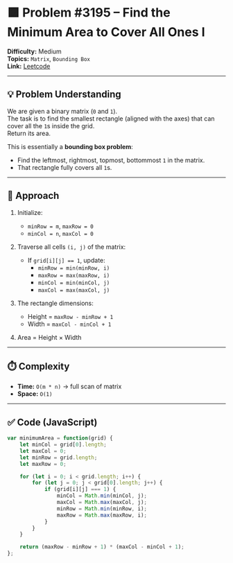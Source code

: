 # 🟪 Problem #3195 – Find the Minimum Area to Cover All Ones I  

**Difficulty:** Medium  
**Topics:** `Matrix`, `Bounding Box`  
**Link:** [Leetcode](https://leetcode.com/problems/find-the-minimum-area-to-cover-all-ones-i/description/)  

---

## 💡 Problem Understanding  

We are given a binary matrix (`0` and `1`).  
The task is to find the smallest rectangle (aligned with the axes) that can cover all the `1`s inside the grid.  
Return its area.  

This is essentially a **bounding box problem**:  
- Find the leftmost, rightmost, topmost, bottommost `1` in the matrix.  
- That rectangle fully covers all `1`s.  

---

## 🧠 Approach  

1. Initialize:  
   - `minRow = m`, `maxRow = 0`  
   - `minCol = n`, `maxCol = 0`  

2. Traverse all cells `(i, j)` of the matrix:  
   - If `grid[i][j] == 1`, update:  
     - `minRow = min(minRow, i)`  
     - `maxRow = max(maxRow, i)`  
     - `minCol = min(minCol, j)`  
     - `maxCol = max(maxCol, j)`  

3. The rectangle dimensions:  
   - Height = `maxRow - minRow + 1`  
   - Width = `maxCol - minCol + 1`  

4. Area = Height × Width  

---

## ⏱️ Complexity  

- **Time:** `O(m * n)` → full scan of matrix  
- **Space:** `O(1)`  

---

## ✅ Code (JavaScript)  

```js
var minimumArea = function(grid) {
    let minCol = grid[0].length;
    let maxCol = 0;
    let minRow = grid.length;
    let maxRow = 0;

    for (let i = 0; i < grid.length; i++) {
        for (let j = 0; j < grid[0].length; j++) {
            if (grid[i][j] === 1) {
                minCol = Math.min(minCol, j);
                maxCol = Math.max(maxCol, j);
                minRow = Math.min(minRow, i);
                maxRow = Math.max(maxRow, i);
            }
        }
    }

    return (maxRow - minRow + 1) * (maxCol - minCol + 1);
};
```
